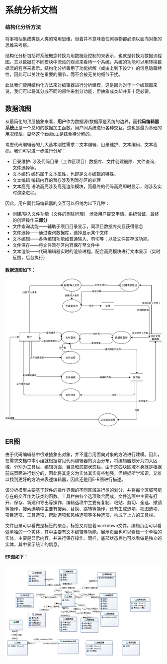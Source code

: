 # 系统分析文档 

### 结构化分析方法

将事物抽象成类是人类的常用思维，但着并不意味着任何事物都必须以面向对象的思维来考察。

结构化分析包括将系统概念转换为用数据及控制的来表示，也就是转换为数据流程图。其以数据在不同模块中流动的观点来看待一个系统，系统的功能可以用转换数据流的程序来表示。结构化分析善用了功能拆解（或由上到下设计）的信息隐藏特性，因此可以关注在重要的细节，而不会被无关的细节干扰。

此处我们使用结构化方法来对编辑器进行分析建模，这是因为对于一个编辑器来说，我们可以将其分成不同的部件来划分功能，但抽象成类却并非十足必要。

## 数据流图

从最简化的顶层抽象来看，**用户**作为数据源/数据潭是系统的边界，而**代码编辑器系统**正是一个总和的数据加工函数。用户同系统进行各种交互，这也是最为基础的用况模型。显然这个`数据加工`是综合待分解的。

考虑代码编辑器的几大基本刚性需求：文本编辑、目录维护、文本编码、文本高亮。我们可以进一步进行分解：

* 目录维护:
  涉及代码目录（工作区项目）数据库、文件创建删除、文件查询、文件选择等。
* 文本编码
  编码属于文本属性，也即是文本编辑的特殊。
* 文本编辑
  编辑内容的暂存涉及到暂存区的处理
* 文本高亮
  语法高亮涉及高亮渲染模块，而最终的代码高亮即时显示，则涉及实时渲染进程。

因此，用户同代码编辑器的交互可以归纳为以下几种：

* 创建/导入文件功能（文件的删除同理）
  涉及用户提交申请、系统验证、最终的创建操作**三部分**
* 文件查询功能——辅助于项目目录显示，同项目数据库交互获得信息
* 文件选择——通过查询数据库，选择显示某个文件
* 文本编辑——各色编辑功能如普通输入、剪切等；以及文件暂存区功能。
* 文件保存——将文件暂存区内容保存至文件中
* 文本渲染——代码编辑器实时的渲染进程，配合高亮模块进行文本显示（实时反馈，后台执行）



#### 数据流图如下：

<img src="../Minor/DataFlow.jpg"  />

## ER图

由于代码编辑器中很难抽象出对象，并不适合用面向对象的方法进行建模。因此，在需求文档中本小组就根据常见代码编辑器的页面分布，将编辑器划分为四大区域，分别为工具栏、编辑页面、目录和底部状态栏。由于这四块区域本身就是根据前端页面进行划分的，因此将其定义为实体其实有些勉强，但根据所学知识，又难以找到更好的方法来表述编辑器，因此还是用E-R图进行描述。

该分析模型主要基于软件的操作界面的不同区域进行类的划分，并将每个区域可能存在的交互作为该类的函数。工具栏由各个选项聚合而成，文件选项中主要有打开、保存、新建和导出等操作，编辑选项中主要有复制、粘贴、剪切、全选、撤销等操作，搜索选项中主要有搜索、替换、跳转等操作，还有生成选项、视图选项、项目选项、工具选项、帮助选项和风格选项等多种选项，构成了上方的工具栏。

文件目录可以看做是标签的聚合，标签又对应着markdown文件。编辑页面可以看做单独的一个实体，其中主要有文本编辑等功能。展示页面也可以看做一个单独的实体，主要是显示内容，并进行保存操作。同样，底部状态栏也可以看做是独立的实体，其中显示统计的信息。

#### ER图如下：

![](../Minor/ER.jpeg)